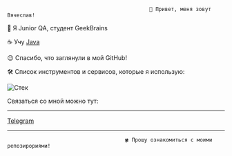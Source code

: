                                                  👋 Привет, меня зовут Вячеслав!


🚀 Я Junior QA, студент GeekBrains

☕ Учу [Java](https://github.com/Zhavoronkov24/Java)

😉 Спасибо, что заглянули в мой GitHub!

🛠 Список инструментов и сервисов, которые я использую:

   ![](https://i.ibb.co/YB9xHgW/Test-2.png "Стек")

Связаться со мной можно тут:
<hr>


[Telegram](http://t.me/SZhavoronkov24)

<hr>


                                          🍀 Прошу ознакомиться с моими репозирориями!

  
